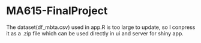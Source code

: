 # MA615-FinalProject

The dataset(df_mbta.csv) used in app.R is too large to update, so I conpress it as a .zip file which can be used directly in ui and server for shiny app.
